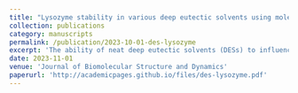 ```yaml
---
title: "Lysozyme stability in various deep eutectic solvents using molecular dynamics simulations"
collection: publications
category: manuscripts
permalink: /publication/2023-10-01-des-lysozyme
excerpt: 'The ability of neat deep eutectic solvents (DESs) to influence protein structure and function has gained interest due to the unstable nature of enzymes or therapeutic proteins when exposed to thermal, chemical, or mechanical stresses when handled at an industrial scale. In this study, we simulated a model globular protein, lysozyme, in water and six choline chloride-based DES using molecular dynamics simulations to investigate the structural changes in various solvent environments, giving insights into the overall stability of lysozyme. We found that the flexibility and conformation of lysozyme depended on the nature of the hydrogen bond donor, and most DESs induced a rigid structure compared to water.'
date: 2023-11-01
venue: 'Journal of Biomolecular Structure and Dynamics'
paperurl: 'http://academicpages.github.io/files/des-lysozyme.pdf'
---
```




